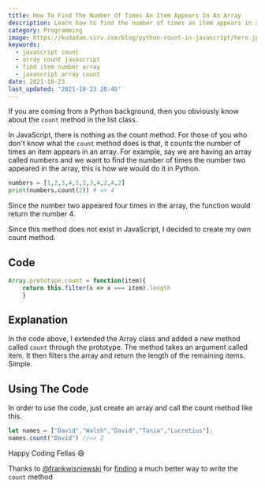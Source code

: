 ```yaml
---
title: How To Find The Number Of Times An Item Appears In An Array
description: Learn how to find the number of times an item appears in an array in JavaScript
category: Programming
image: https://kudadam.sirv.com/blog/python-count-in-javascript/hero.jpg
keywords:
  - javascript count	
  - array count javascript
  - find item number array
  - javascript array count
date: 2021-10-23
last_updated: "2021-10-23 20:45"
---
```


<p class="intro">
    If you are coming from a Python background, then you obviously know about the <code>count</code> method in the list class.
</p>

In JavaScript, there is nothing as the count method. For those of you who don't know what the `count` method does is that, it counts the number of times an item appears in an array. For example, say we are having an array	 called numbers and we want to find the number of times the number two appeared in the array, this is how we would do it in Python.

```python
numbers = [1,2,3,4,5,2,3,4,2,4,2]
print(numbers.count(2)) # => 4
```

Since the number two appeared four times in the array, the function would return the number 4.

 Since this method does not exist in JavaScript, I decided to create my own count method.

## Code

```javascript
Array.prototype.count = function(item){
	return this.filter(x => x === item).length
	}

```



## Explanation

In the code above, I extended the Array class and added a new method called `count` through the prototype. The method takes an argument called item. It then filters the array and return the length of the remaining items.
Simple.

## Using The Code

In order to use the code, just create an array and call the count method like this.

```javascript
let names = ["David","Walsh","David","Tania","Lucretius"];
names.count("David") //=> 2
```

Happy Coding Fellas :smile:

<div class="note">
	Thanks to <a href="https://dev.to/frankwisniewski">@frankwisniewski</a> for <a href="https://dev.to/frankwisniewski/comment/1j5oj">finding</a> a much better way to write the <code>count</code> method
</div>